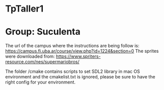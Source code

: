 # TpTaller1
# Group: Suculenta

The url of the campus where the instructions are being follow is: https://campus.fi.uba.ar/course/view.php?id=1224&section=0
The sprites were downloaded from: https://www.spriters-resource.com/nes/supermariobros/

The folder /cmake contains scripts to set SDL2 library in mac OS environment and the cmakelist.txt is ignored, please be
sure to have the right config for your environment.
